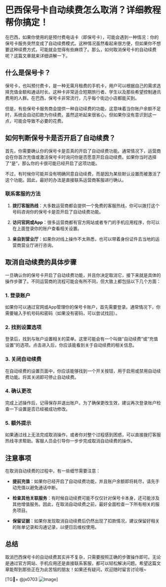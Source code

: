 # 巴西保号卡自动续费怎么取消？详细教程帮你搞定！

在巴西，如果你使用的是预付费电话卡（即保号卡），可能会遇到一种情况：你的保号卡服务突然变成了自动续费模式。这种情况虽然看起来很方便，但如果你不想要这种续费方式，可能就会觉得有些麻烦了。那么，如何取消保号卡的自动续费呢？这篇文章就来详细讲解一下。

## 什么是保号卡？

保号卡，也叫预付费卡，是一种无需月租费的手机卡，用户可以根据自己的需求选择充值金额和通话时长。这种卡非常适合短期旅行者、学生以及那些希望控制通讯费用的人群。在巴西，保号卡非常流行，几乎每个街边小店都能买到。

但是，有些保号卡服务商会提供一种自动续费的功能，这意味着当你账户余额不足时，系统会自动扣款为你续费。虽然这听起来很省心，但如果你没有意识到这一点，可能会导致不必要的花费。

## 如何判断保号卡是否开启了自动续费？

首先，你需要确认你的保号卡是否真的开启了自动续费功能。通常情况下，运营商会在你首次充值或激活保号卡时询问你是否愿意开启自动续费。如果你当时选择了“是”，那么你的卡很可能已经开启了这项功能。

不过，有时候你可能并没有明确同意自动续费，而是因为某些默认设置而被激活了这个功能。因此，最好的办法是直接联系运营商客服进行确认。

### 联系客服的方法

1. **拨打客服热线**：大多数运营商都会提供一个免费的客服热线，你可以拨打这个号码咨询你的保号卡是否开启了自动续费功能。
   
2. **访问官网或App**：很多运营商都有官方网站或者专门的手机应用程序，你可以在上面登录你的账户查看相关设置。

3. **亲自到营业厅**：如果你对线上操作不太熟悉，也可以带着身份证件去当地的运营商营业厅进行咨询。

## 取消自动续费的具体步骤

一旦确认你的保号卡开启了自动续费功能，并且你决定取消它，接下来就是具体的操作步骤了。不同运营商的流程可能会有所不同，但大致上都包括以下几个方面：

### 1. 登录账户

如果你可以通过官网或App管理你的保号卡账户，首先需要登录。通常情况下，你需要输入手机号码和密码（如果没有密码，可以尝试找回）。

### 2. 找到设置选项

登录后，找到与账户设置相关的菜单。这里可能会有一个叫做“自动续费”或“充值设置”的选项。点击进入后，你应该能看到关于自动续费的相关信息。

### 3. 关闭自动续费

在自动续费的设置页面中，你应该能够找到一个开关按钮，用于启用或禁用自动续费功能。将其关闭即可停止自动续费。

### 4. 确认更改

完成上述操作后，记得保存并退出账户。为了确保更改生效，建议再次登录账户检查一下设置是否已经被成功修改。

### 5. 额外提示

如果通过线上无法完成取消操作，或者你对整个过程感到困惑，可以直接拨打客服热线寻求帮助。客服人员会引导你一步步完成取消自动续费的操作。

## 注意事项

在取消自动续费的过程中，有一些细节需要注意：

- **提前充值**：如果你已经开启了自动续费功能，并且账户余额即将耗尽，请先手动充值以避免通话中断。
  
- **检查其他关联服务**：有时候自动续费可能不仅仅针对保号卡本身，还可能涉及其他增值服务。因此，在取消自动续费之前，最好全面检查一下所有相关的服务项目。

- **保留证据**：如果你发现取消自动续费后仍然出现了扣款情况，建议保留好相关的账单记录和沟通记录，以便日后维权使用。

## 总结

取消巴西保号卡的自动续费其实并不复杂，只需要按照正确的步骤操作即可。无论是通过官方网站、手机应用还是直接联系客服，都可以轻松解决问题。希望这篇文章能帮到那些正在为此苦恼的朋友！如果还有疑问，欢迎随时留言讨论哦~

[TG💪+ @jx0703 ![Image](https://github.com/user-attachments/assets/dbca1d08-cadb-493c-b0ec-ad6f7a83f270)]